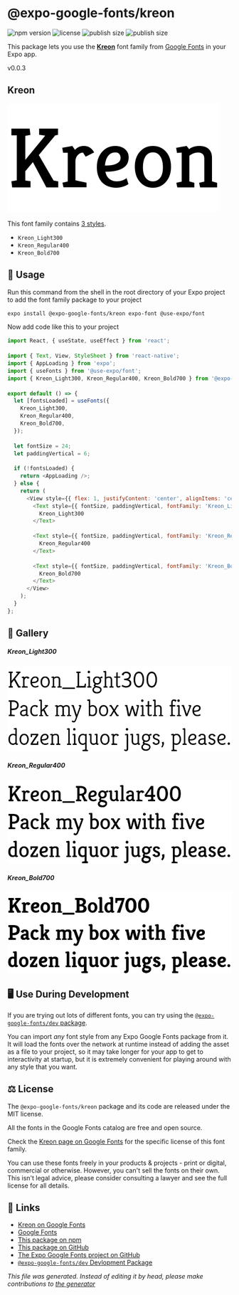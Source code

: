 # @expo-google-fonts/kreon

![npm version](https://flat.badgen.net/npm/v/@expo-google-fonts/kreon)
![license](https://flat.badgen.net/github/license/expo/google-fonts)
![publish size](https://flat.badgen.net/packagephobia/install/@expo-google-fonts/kreon)
![publish size](https://flat.badgen.net/packagephobia/publish/@expo-google-fonts/kreon)

This package lets you use the [**Kreon**](https://fonts.google.com/specimen/Kreon) font family from [Google Fonts](https://fonts.google.com/) in your Expo app.

v0.0.3

## Kreon

![Kreon](./font-family.png)

This font family contains [3 styles](#gallery).

- `Kreon_Light300`
- `Kreon_Regular400`
- `Kreon_Bold700`

## 🔡 Usage

Run this command from the shell in the root directory of your Expo project to add the font family package to your project
```sh
expo install @expo-google-fonts/kreon expo-font @use-expo/font
```

Now add code like this to your project
```js
import React, { useState, useEffect } from 'react';

import { Text, View, StyleSheet } from 'react-native';
import { AppLoading } from 'expo';
import { useFonts } from '@use-expo/font';
import { Kreon_Light300, Kreon_Regular400, Kreon_Bold700 } from '@expo-google-fonts/kreon';

export default () => {
  let [fontsLoaded] = useFonts({
    Kreon_Light300,
    Kreon_Regular400,
    Kreon_Bold700,
  });

  let fontSize = 24;
  let paddingVertical = 6;

  if (!fontsLoaded) {
    return <AppLoading />;
  } else {
    return (
      <View style={{ flex: 1, justifyContent: 'center', alignItems: 'center' }}>
        <Text style={{ fontSize, paddingVertical, fontFamily: 'Kreon_Light300' }}>
          Kreon_Light300
        </Text>

        <Text style={{ fontSize, paddingVertical, fontFamily: 'Kreon_Regular400' }}>
          Kreon_Regular400
        </Text>

        <Text style={{ fontSize, paddingVertical, fontFamily: 'Kreon_Bold700' }}>
          Kreon_Bold700
        </Text>
      </View>
    );
  }
};

```

## 📖 Gallery

##### Kreon_Light300
![Kreon_Light300](./988fb49f563aec3452b26437e4cef99cd52bf368c5fb6c30e7b9e1419e4a3723.ttf.png)

##### Kreon_Regular400
![Kreon_Regular400](./95de76c3d8f95714fbfda4a89b6cf0b74a4285d9d0f81908cbd91c7146109d83.ttf.png)

##### Kreon_Bold700
![Kreon_Bold700](./9d9092c90a6173026afefda0a94456688b33166363b733d8d42200e68837b012.ttf.png)


## 🖥️ Use During Development

If you are trying out lots of different fonts, you can try using the [`@expo-google-fonts/dev` package](https://github.com/expo/google-fonts/tree/master/font-packages/dev#readme).

You can import *any* font style from any Expo Google Fonts package from it. It will load the fonts
over the network at runtime instead of adding the asset as a file to your project, so it may take longer
for your app to get to interactivity at startup, but it is extremely convenient
for playing around with any style that you want.

## ⚖️ License

The `@expo-google-fonts/kreon` package and its code are released under the MIT license.

All the fonts in the Google Fonts catalog are free and open source.

Check the [Kreon page on Google Fonts](https://fonts.google.com/specimen/Kreon) for the specific license of this font family.

You can use these fonts freely in your products & projects - print or digital, commercial or otherwise. However, you can't sell the fonts on their own. This isn't legal advice, please consider consulting a lawyer and see the full license for all details.

## 🔗 Links

- [Kreon on Google Fonts](https://fonts.google.com/specimen/Kreon)
- [Google Fonts](https://fonts.google.com/)
- [This package on npm](https://www.npmjs.com/package/@expo-google-fonts/kreon)
- [This package on GitHub](https://github.com/expo/google-fonts/tree/master/font-packages/kreon)
- [The Expo Google Fonts project on GitHub](https://github.com/expo/google-fonts)
- [`@expo-google-fonts/dev` Devlopment Package](https://github.com/expo/google-fonts/tree/master/font-packages/dev)


*This file was generated. Instead of editing it by head, please make contributions to [the generator](https://github.com/expo/google-fonts/tree/master/packages/generator)*
